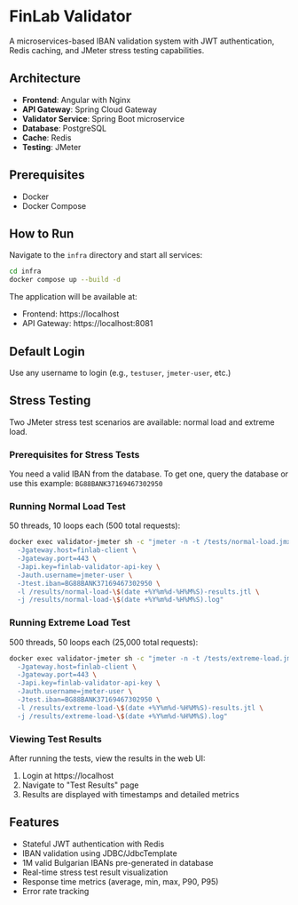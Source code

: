 # FinLab Validator

A microservices-based IBAN validation system with JWT authentication, Redis caching, and JMeter stress testing capabilities.

## Architecture

- **Frontend**: Angular with Nginx
- **API Gateway**: Spring Cloud Gateway
- **Validator Service**: Spring Boot microservice
- **Database**: PostgreSQL
- **Cache**: Redis
- **Testing**: JMeter

## Prerequisites

- Docker
- Docker Compose

## How to Run

Navigate to the `infra` directory and start all services:

```bash
cd infra
docker compose up --build -d
```

The application will be available at:
- Frontend: https://localhost
- API Gateway: https://localhost:8081

## Default Login

Use any username to login (e.g., `testuser`, `jmeter-user`, etc.)

## Stress Testing

Two JMeter stress test scenarios are available: normal load and extreme load.

### Prerequisites for Stress Tests

You need a valid IBAN from the database. To get one, query the database or use this example: `BG88BANK37169467302950`

### Running Normal Load Test

50 threads, 10 loops each (500 total requests):

```bash
docker exec validator-jmeter sh -c "jmeter -n -t /tests/normal-load.jmx \
  -Jgateway.host=finlab-client \
  -Jgateway.port=443 \
  -Japi.key=finlab-validator-api-key \
  -Jauth.username=jmeter-user \
  -Jtest.iban=BG88BANK37169467302950 \
  -l /results/normal-load-\$(date +%Y%m%d-%H%M%S)-results.jtl \
  -j /results/normal-load-\$(date +%Y%m%d-%H%M%S).log"
```

### Running Extreme Load Test

500 threads, 50 loops each (25,000 total requests):

```bash
docker exec validator-jmeter sh -c "jmeter -n -t /tests/extreme-load.jmx \
  -Jgateway.host=finlab-client \
  -Jgateway.port=443 \
  -Japi.key=finlab-validator-api-key \
  -Jauth.username=jmeter-user \
  -Jtest.iban=BG88BANK37169467302950 \
  -l /results/extreme-load-\$(date +%Y%m%d-%H%M%S)-results.jtl \
  -j /results/extreme-load-\$(date +%Y%m%d-%H%M%S).log"
```

### Viewing Test Results

After running the tests, view the results in the web UI:
1. Login at https://localhost
2. Navigate to "Test Results" page
3. Results are displayed with timestamps and detailed metrics

## Features

- Stateful JWT authentication with Redis
- IBAN validation using JDBC/JdbcTemplate
- 1M valid Bulgarian IBANs pre-generated in database
- Real-time stress test result visualization
- Response time metrics (average, min, max, P90, P95)
- Error rate tracking
